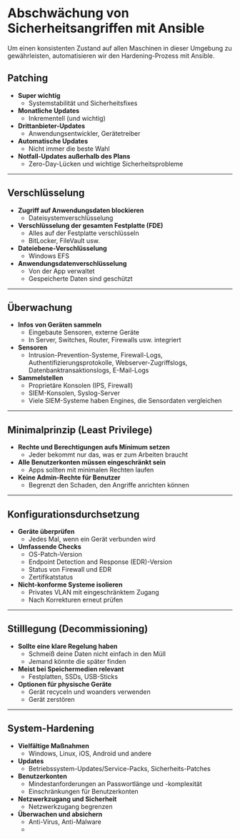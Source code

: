 # Abschwächung von Sicherheitsangriffen mit Ansible

Um einen konsistenten Zustand auf allen Maschinen in dieser Umgebung zu gewährleisten, automatisieren wir den Hardening-Prozess mit Ansible.

## **Patching**  
- **Super wichtig**  
  - Systemstabilität und Sicherheitsfixes  
- **Monatliche Updates**  
  - Inkrementell (und wichtig)  
- **Drittanbieter-Updates**  
  - Anwendungsentwickler, Gerätetreiber  
- **Automatische Updates**  
  - Nicht immer die beste Wahl  
- **Notfall-Updates außerhalb des Plans**  
  - Zero-Day-Lücken und wichtige Sicherheitsprobleme  

---

## **Verschlüsselung**  
- **Zugriff auf Anwendungsdaten blockieren**  
  - Dateisystemverschlüsselung  
- **Verschlüsselung der gesamten Festplatte (FDE)**  
  - Alles auf der Festplatte verschlüsseln  
  - BitLocker, FileVault usw.  
- **Dateiebene-Verschlüsselung**  
  - Windows EFS  
- **Anwendungsdatenverschlüsselung**  
  - Von der App verwaltet  
  - Gespeicherte Daten sind geschützt  

---

## **Überwachung**  
- **Infos von Geräten sammeln**  
  - Eingebaute Sensoren, externe Geräte  
  - In Server, Switches, Router, Firewalls usw. integriert  
- **Sensoren**  
  - Intrusion-Prevention-Systeme, Firewall-Logs,  
    Authentifizierungsprotokolle, Webserver-Zugriffslogs,  
    Datenbanktransaktionslogs, E-Mail-Logs  
- **Sammelstellen**  
  - Proprietäre Konsolen (IPS, Firewall)  
  - SIEM-Konsolen, Syslog-Server  
  - Viele SIEM-Systeme haben Engines, die Sensordaten vergleichen  

---

## **Minimalprinzip (Least Privilege)**  
- **Rechte und Berechtigungen aufs Minimum setzen**  
  - Jeder bekommt nur das, was er zum Arbeiten braucht  
- **Alle Benutzerkonten müssen eingeschränkt sein**  
  - Apps sollten mit minimalen Rechten laufen  
- **Keine Admin-Rechte für Benutzer**  
  - Begrenzt den Schaden, den Angriffe anrichten können  

---

## **Konfigurationsdurchsetzung**  
- **Geräte überprüfen**  
  - Jedes Mal, wenn ein Gerät verbunden wird  
- **Umfassende Checks**  
  - OS-Patch-Version  
  - Endpoint Detection and Response (EDR)-Version  
  - Status von Firewall und EDR  
  - Zertifikatstatus  
- **Nicht-konforme Systeme isolieren**  
  - Privates VLAN mit eingeschränktem Zugang  
  - Nach Korrekturen erneut prüfen  

---

## **Stilllegung (Decommissioning)**  
- **Sollte eine klare Regelung haben**  
  - Schmeiß deine Daten nicht einfach in den Müll  
  - Jemand könnte die später finden  
- **Meist bei Speichermedien relevant**  
  - Festplatten, SSDs, USB-Sticks  
- **Optionen für physische Geräte**  
  - Gerät recyceln und woanders verwenden  
  - Gerät zerstören  

---

## **System-Hardening**  
- **Vielfältige Maßnahmen**  
  - Windows, Linux, iOS, Android und andere  
- **Updates**  
  - Betriebssystem-Updates/Service-Packs, Sicherheits-Patches  
- **Benutzerkonten**  
  - Mindestanforderungen an Passwortlänge und -komplexität  
  - Einschränkungen für Benutzerkonten  
- **Netzwerkzugang und Sicherheit**  
  - Netzwerkzugang begrenzen  
- **Überwachen und absichern**  
  - Anti-Virus, Anti-Malware
  - 
